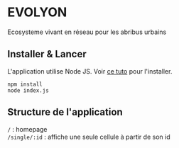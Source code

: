 # EVOLYON

Ecosysteme vivant en réseau pour les abribus urbains


## Installer & Lancer

L'application utilise Node JS. Voir [ce tuto](https://openclassrooms.com/courses/des-applications-ultra-rapides-avec-node-js/installer-node-js) pour l'installer.

    npm install
    node index.js

## Structure de l'application

```/``` : homepage  
```/single/:id``` : affiche une seule cellule à partir de son id
